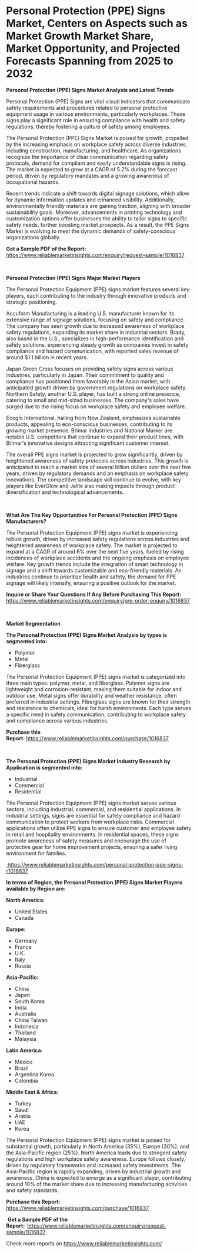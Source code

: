 <p><h1>Personal Protection (PPE) Signs Market, Centers on Aspects such as Market Growth Market Share, Market Opportunity, and Projected Forecasts Spanning from 2025 to 2032</h1></p><p><strong>Personal Protection (PPE) Signs Market Analysis and Latest Trends</strong></p>
<p><p>Personal Protection (PPE) Signs are vital visual indicators that communicate safety requirements and procedures related to personal protective equipment usage in various environments, particularly workplaces. These signs play a significant role in ensuring compliance with health and safety regulations, thereby fostering a culture of safety among employees.</p><p>The Personal Protection (PPE) Signs Market is poised for growth, propelled by the increasing emphasis on workplace safety across diverse industries, including construction, manufacturing, and healthcare. As organizations recognize the importance of clear communication regarding safety protocols, demand for compliant and easily understandable signs is rising. The market is expected to grow at a CAGR of 5.2% during the forecast period, driven by regulatory mandates and a growing awareness of occupational hazards.</p><p>Recent trends indicate a shift towards digital signage solutions, which allow for dynamic information updates and enhanced visibility. Additionally, environmentally friendly materials are gaining traction, aligning with broader sustainability goals. Moreover, advancements in printing technology and customization options offer businesses the ability to tailor signs to specific safety needs, further boosting market prospects. As a result, the PPE Signs Market is evolving to meet the dynamic demands of safety-conscious organizations globally.</p></p>
<p><strong>Get a Sample PDF of the Report:&nbsp;</strong> <a href="https://www.reliablemarketinsights.com/enquiry/request-sample/1016837?utm_campaign=2317&utm_medium=2&utm_source=Github&utm_content=ia&utm_term=21032025&utm_id=personal-protection-ppe-signs">https://www.reliablemarketinsights.com/enquiry/request-sample/1016837</a></p>
<p>&nbsp;</p>
<p><strong>Personal Protection (PPE) Signs Major Market Players</strong></p>
<p><p>The Personal Protection Equipment (PPE) signs market features several key players, each contributing to the industry through innovative products and strategic positioning. </p><p>Accuform Manufacturing is a leading U.S. manufacturer known for its extensive range of signage solutions, focusing on safety and compliance. The company has seen growth due to increased awareness of workplace safety regulations, expanding its market share in industrial sectors. Brady, also based in the U.S., specializes in high-performance identification and safety solutions, experiencing steady growth as companies invest in safety compliance and hazard communication, with reported sales revenue of around $1.1 billion in recent years.</p><p>Japan Green Cross focuses on providing safety signs across various industries, particularly in Japan. Their commitment to quality and compliance has positioned them favorably in the Asian market, with anticipated growth driven by government regulations on workplace safety. Northern Safety, another U.S. player, has built a strong online presence, catering to small and mid-sized businesses. The company's sales have surged due to the rising focus on workplace safety and employee welfare.</p><p>Ecoglo International, hailing from New Zealand, emphasizes sustainable products, appealing to eco-conscious businesses, contributing to its growing market presence. Brimar Industries and National Marker are notable U.S. competitors that continue to expand their product lines, with Brimar's innovative designs attracting significant customer interest.</p><p>The overall PPE signs market is projected to grow significantly, driven by heightened awareness of safety protocols across industries. This growth is anticipated to reach a market size of several billion dollars over the next five years, driven by regulatory demands and an emphasis on workplace safety innovations. The competitive landscape will continue to evolve, with key players like EverGlow and Jalite also making impacts through product diversification and technological advancements.</p></p>
<p>&nbsp;</p>
<p><strong>What Are The Key Opportunities For Personal Protection (PPE) Signs Manufacturers?</strong></p>
<p><p>The Personal Protection Equipment (PPE) signs market is experiencing robust growth, driven by increased safety regulations across industries and heightened awareness of workplace safety. The market is projected to expand at a CAGR of around 6% over the next five years, fueled by rising incidences of workplace accidents and the ongoing emphasis on employee welfare. Key growth trends include the integration of smart technology in signage and a shift towards customizable and eco-friendly materials. As industries continue to prioritize health and safety, the demand for PPE signage will likely intensify, ensuring a positive outlook for the market.</p></p>
<p><strong>Inquire or Share Your Questions If Any Before Purchasing This Report:</strong> <a href="https://www.reliablemarketinsights.com/enquiry/pre-order-enquiry/1016837?utm_campaign=2317&utm_medium=2&utm_source=Github&utm_content=ia&utm_term=21032025&utm_id=personal-protection-ppe-signs">https://www.reliablemarketinsights.com/enquiry/pre-order-enquiry/1016837</a></p>
<p>&nbsp;</p>
<p><strong>Market Segmentation</strong></p>
<p><strong>The Personal Protection (PPE) Signs Market Analysis by types is segmented into:</strong></p>
<p><ul><li>Polymer</li><li>Metal</li><li>Fiberglass</li></ul></p>
<p><p>The Personal Protection Equipment (PPE) signs market is categorized into three main types: polymer, metal, and fiberglass. Polymer signs are lightweight and corrosion-resistant, making them suitable for indoor and outdoor use. Metal signs offer durability and weather resistance, often preferred in industrial settings. Fiberglass signs are known for their strength and resistance to chemicals, ideal for harsh environments. Each type serves a specific need in safety communication, contributing to workplace safety and compliance across various industries.</p></p>
<p><strong>Purchase this Report:&nbsp;</strong><a href="https://www.reliablemarketinsights.com/purchase/1016837?utm_campaign=2317&utm_medium=2&utm_source=Github&utm_content=ia&utm_term=21032025&utm_id=personal-protection-ppe-signs">https://www.reliablemarketinsights.com/purchase/1016837</a></p>
<p>&nbsp;</p>
<p><strong>The Personal Protection (PPE) Signs Market Industry Research by Application is segmented into:</strong></p>
<p><ul><li>Industrial</li><li>Commercial</li><li>Residential</li></ul></p>
<p><p>The Personal Protection Equipment (PPE) signs market serves various sectors, including industrial, commercial, and residential applications. In industrial settings, signs are essential for safety compliance and hazard communication to protect workers from workplace risks. Commercial applications often utilize PPE signs to ensure customer and employee safety in retail and hospitality environments. In residential spaces, these signs promote awareness of safety measures and encourage the use of protective gear for home improvement projects, ensuring a safer living environment for families.</p></p>
<p><a href="https://www.reliablemarketinsights.com/personal-protection-ppe-signs-r1016837?utm_campaign=2317&utm_medium=2&utm_source=Github&utm_content=ia&utm_term=21032025&utm_id=personal-protection-ppe-signs">&nbsp;https://www.reliablemarketinsights.com/personal-protection-ppe-signs-r1016837</a></p>
<p><strong>In terms of Region, the Personal Protection (PPE) Signs Market Players available by Region are:</strong></p>
<p>
    <p> <strong> North America: </strong>
        <ul>
            <li>United States</li>
            <li>Canada</li>
        </ul>
        </p> 
    <p> <strong> Europe: </strong>
        <ul>
            <li>Germany</li>
            <li>France</li>
            <li>U.K.</li>
            <li>Italy</li>
            <li>Russia</li>
        </ul>
        </p> 
    <p> <strong> Asia-Pacific: </strong>
        <ul>
            <li>China</li>
            <li>Japan</li>
            <li>South Korea</li>
            <li>India</li>
            <li>Australia</li>
            <li>China Taiwan</li>
            <li>Indonesia</li>
            <li>Thailand</li>
            <li>Malaysia</li>
        </ul>
        </p> 
    <p> <strong> Latin America: </strong>
        <ul>
            <li>Mexico</li>
            <li>Brazil</li>
            <li>Argentina Korea</li>
            <li>Colombia</li>
        </ul>
        </p> 
    <p> <strong> Middle East & Africa: </strong>
        <ul>
            <li>Turkey</li>
            <li>Saudi</li>
            <li>Arabia</li>
            <li>UAE</li>
            <li>Korea</li>
        </ul>
    </p>
    </p>
<p><p>The Personal Protection Equipment (PPE) signs market is poised for substantial growth, particularly in North America (35%), Europe (30%), and the Asia-Pacific region (25%). North America leads due to stringent safety regulations and high workplace safety awareness. Europe follows closely, driven by regulatory frameworks and increased safety investments. The Asia-Pacific region is rapidly expanding, driven by industrial growth and awareness. China is expected to emerge as a significant player, contributing around 10% of the market share due to increasing manufacturing activities and safety standards.</p></p>
<p><strong>Purchase this Report: </strong><a href="https://www.reliablemarketinsights.com/purchase/1016837?utm_campaign=2317&utm_medium=2&utm_source=Github&utm_content=ia&utm_term=21032025&utm_id=personal-protection-ppe-signs">https://www.reliablemarketinsights.com/purchase/1016837</a></p>
<p>&nbsp;<strong>Get a Sample PDF of the Report:&nbsp;&nbsp;</strong><a href="https://www.reliablemarketinsights.com/enquiry/request-sample/1016837?utm_campaign=2317&utm_medium=2&utm_source=Github&utm_content=ia&utm_term=21032025&utm_id=personal-protection-ppe-signs">https://www.reliablemarketinsights.com/enquiry/request-sample/1016837</a></p>
<p><strong></strong></p>
<p>Check more reports on <a href="https://www.reliablemarketinsights.com/?utm_campaign=2317&utm_medium=2&utm_source=Github&utm_content=ia&utm_term=21032025&utm_id=personal-protection-ppe-signs">https://www.reliablemarketinsights.com/</a></p>